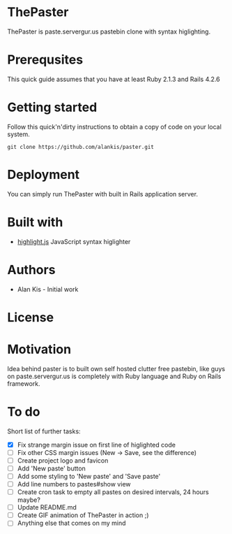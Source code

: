 # ThePaster
ThePaster is paste.servergur.us pastebin clone with syntax higlighting.

# Prerequsites
This quick guide assumes that you have at least Ruby 2.1.3 and Rails 4.2.6

# Getting started
Follow this quick'n'dirty instructions to obtain a copy of code on your local system.

```Shell
git clone https://github.com/alankis/paster.git
```
# Deployment
You can simply run ThePaster with built in Rails application server.

# Built with 
- [highlight.js](https://github.com/isagalaev/highlight.js) JavaScript syntax higlighter

# Authors
- Alan Kis - Initial work

# License

# Motivation 
Idea behind paster is to built own self hosted clutter free pastebin, like guys on paste.servergur.us is
completely with Ruby language and Ruby on Rails framework.

# To do
Short list of further tasks:
- [x] Fix strange margin issue on first line of higlighted code
- [ ] Fix other CSS margin issues (New -> Save, see the difference)
- [ ] Create project logo and favicon
- [ ] Add 'New paste' button
- [ ] Add some styling to 'New paste' and 'Save paste'
- [ ] Add line numbers to pastes#show view
- [ ] Create cron task to empty all pastes on desired intervals, 24 hours maybe?
- [ ] Update README.md
- [ ] Create GIF animation of ThePaster in action ;)
- [ ] Anything else that comes on my mind 
